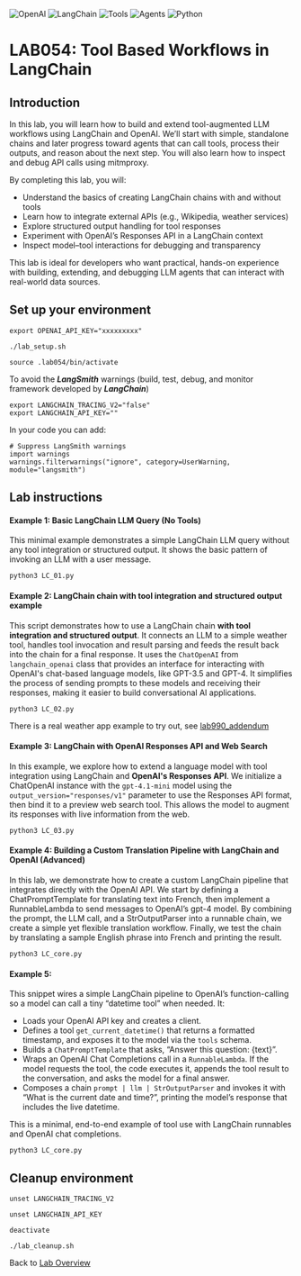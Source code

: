 ![OpenAI](https://img.shields.io/badge/OpenAI-lightblue)
![LangChain](https://img.shields.io/badge/LangChain-lightgrey)
![Tools](https://img.shields.io/badge/Tools-purple)
![Agents](https://img.shields.io/badge/Agents-orange)
![Python](https://img.shields.io/badge/Python-blue) 


# LAB054: Tool Based Workflows in LangChain
## Introduction
In this lab, you will learn how to build and extend tool-augmented LLM workflows using LangChain and OpenAI. We’ll start with simple, standalone chains and later progress toward agents that can call tools, process their outputs, and reason about the next step. You will also learn how to inspect and debug API calls using mitmproxy.

By completing this lab, you will:
- Understand the basics of creating LangChain chains with and without tools
- Learn how to integrate external APIs (e.g., Wikipedia, weather services)
- Explore structured output handling for tool responses
- Experiment with OpenAI’s Responses API in a LangChain context
- Inspect model–tool interactions for debugging and transparency

This lab is ideal for developers who want practical, hands-on experience with building, extending, and debugging LLM agents that can interact with real-world data sources.

## Set up your environment
```
export OPENAI_API_KEY="xxxxxxxxx"
```
```
./lab_setup.sh
```
```
source .lab054/bin/activate
```
To avoid the **_LangSmith_** warnings (build, test, debug, and monitor framework developed by **_LangChain_**)
```
export LANGCHAIN_TRACING_V2="false"
export LANGCHAIN_API_KEY=""
```
In your code you can add:
```
# Suppress LangSmith warnings 
import warnings
warnings.filterwarnings("ignore", category=UserWarning, module="langsmith")
```

## Lab instructions
#### Example 1: Basic LangChain LLM Query (No Tools)
This minimal example demonstrates a simple LangChain LLM query without any tool integration or structured output. It shows the basic pattern of invoking an LLM with a user message.
```
python3 LC_01.py
```
#### Example 2: LangChain chain with tool integration and structured output example
This script demonstrates how to use a LangChain chain **with tool integration and structured output**. It connects an LLM to a simple weather tool, handles tool invocation and result parsing and feeds the result back into the chain for a final response. It uses the `ChatOpenAI` from `langchain_openai` class that provides an interface for interacting with OpenAI's chat-based language models, like GPT-3.5 and GPT-4. It simplifies the process of sending prompts to these models and receiving their responses, making it easier to build conversational AI applications.
```
python3 LC_02.py
```
There is a real weather app example to try out, see [lab990_addendum](../lab990_addendum/langchain)

#### Example 3: LangChain with OpenAI Responses API and Web Search
In this example, we explore how to extend a language model with tool integration using LangChain and **OpenAI's Responses API**. We initialize a ChatOpenAI instance with the `gpt-4.1-mini` model using the `output_version="responses/v1"` parameter to use the Responses API format, then bind it to a preview web search tool. This allows the model to augment its responses with live information from the web.
```
python3 LC_03.py
```
#### Example 4: Building a Custom Translation Pipeline with LangChain and OpenAI (Advanced)
In this lab, we demonstrate how to create a custom LangChain pipeline that integrates directly with the OpenAI API. We start by defining a ChatPromptTemplate for translating text into French, then implement a RunnableLambda to send messages to OpenAI’s gpt-4 model. By combining the prompt, the LLM call, and a StrOutputParser into a runnable chain, we create a simple yet flexible translation workflow. Finally, we test the chain by translating a sample English phrase into French and printing the result.
```
python3 LC_core.py
```
#### Example 5:
This snippet wires a simple LangChain pipeline to OpenAI’s function-calling so a model can call a tiny “datetime tool” when needed. It:

- Loads your OpenAI API key and creates a client.  
- Defines a tool `get_current_datetime()` that returns a formatted timestamp, and exposes it to the model via the `tools` schema.  
- Builds a `ChatPromptTemplate` that asks, “Answer this question: {text}”.  
- Wraps an OpenAI Chat Completions call in a `RunnableLambda`. If the model requests the tool, the code executes it, appends the tool result to the conversation, and asks the model for a final answer.  
- Composes a chain `prompt | llm | StrOutputParser` and invokes it with “What is the current date and time?”, printing the model’s response that includes the live datetime.  

This is a minimal, end-to-end example of tool use with LangChain runnables and OpenAI chat completions.

```
python3 LC_core.py
```
## Cleanup environment
```
unset LANGCHAIN_TRACING_V2
```
```
unset LANGCHAIN_API_KEY
```
```
deactivate
```
```
./lab_cleanup.sh
```
Back to [Lab Overview](https://github.com/kubiosec-agentic/agentic-labs/blob/master/README.md#-lab-overview)
